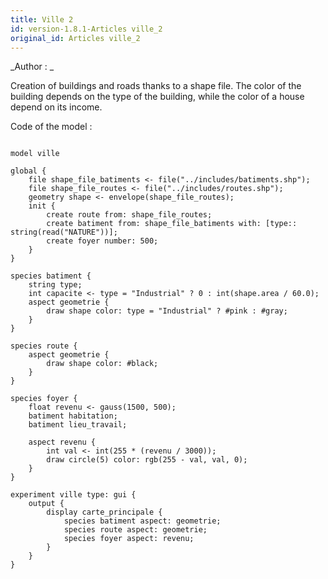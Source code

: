 ```yaml
---
title: Ville 2
id: version-1.8.1-Articles ville_2
original_id: Articles ville_2
---
```


[//]: # (keyword|operator_gauss)
[//]: # (keyword|concept_gui)
[//]: # (keyword|concept_shapefile)


_Author : _

Creation of buildings and roads thanks to a shape file. The color of the building depends on the type of the building, while the color of a house depend on its income. 


Code of the model : 

```

model ville

global {
	file shape_file_batiments <- file("../includes/batiments.shp");
	file shape_file_routes <- file("../includes/routes.shp");
	geometry shape <- envelope(shape_file_routes);
	init {
		create route from: shape_file_routes;
		create batiment from: shape_file_batiments with: [type:: string(read("NATURE"))];
		create foyer number: 500;
	}
}

species batiment {
	string type;
	int capacite <- type = "Industrial" ? 0 : int(shape.area / 60.0);
	aspect geometrie {
		draw shape color: type = "Industrial" ? #pink : #gray;
	}
}

species route {
	aspect geometrie {
		draw shape color: #black;
	}
}

species foyer {
	float revenu <- gauss(1500, 500);
	batiment habitation;
	batiment lieu_travail;
	
	aspect revenu {
		int val <- int(255 * (revenu / 3000));
		draw circle(5) color: rgb(255 - val, val, 0);
	}
}

experiment ville type: gui {
	output {
		display carte_principale {
			species batiment aspect: geometrie;
			species route aspect: geometrie;
			species foyer aspect: revenu;
		}
	}
}
```
